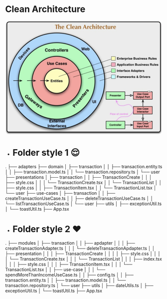 # Clean Architecture
<img src="./clean-architecture.webp"/>

- # Folder style 1 😌
.
├── adapters
├── domain
│   ├── transaction
│   │   ├── transaction.entity.ts
│   │   ├── transaction.model.ts
│   │   └── transaction.repository.ts
│   └── user
├── presentations
│   ├── transaction
│   │   ├── TransactionCreate
│   │   │   ├── style.css
│   │   │   └── TransactionCreate.tsx
│   │   └── TransactionList
│   │       ├── style.css
│   │       ├── TransactionItem.tsx
│   │       └── TransactionList.tsx
│   └── user
├── use-cases
│   ├── transaction
│   │   ├── createTransactionUseCase.ts
│   │   ├── deleteTransactionUseCase.ts
│   │   └── listTransactionUseCase.ts
│   └── user
├── utils
│   ├── exceptionUtil.ts
│   └── toastUtil.ts
├── App.tsx

- # Folder style 2 ❤️

.
├── modules
│   ├── transaction
│   │   ├── apdapter
│   │   │   ├── createTransactionAdapter.ts
│   │   │   └── deleteTransactionApdapter.ts
│   │   ├── presentation
│   │   │   ├── TransactionCreate
│   │   │   │   ├── style.css
│   │   │   │   └── TransactionCreate.tsx
│   │   │   └── TransactionList
│   │   │       ├── index.tsx
│   │   │       ├── style.css
│   │   │       ├── TransactionItem.tsx
│   │   │       └── TransactionList.tsx
│   │   ├── use-case
│   │   │   └── spendMoreThanIncomeUseCase.ts
│   │   ├── config.ts
│   │   ├── transaction.entity.ts
│   │   ├── transaction.model.ts
│   │   └── transaction.repository.ts
│   └── user
├── utils
│   ├── dateUtils.ts
│   ├── exceptionUtil.ts
│   └── toastUtil.ts
├── App.tsx